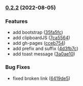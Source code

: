 ### [0.2.2](https://github.com/w3labkr/js-shuffle-words/compare/0.2.1...0.2.2) (2022-08-05)


### Features

* add bootstrap ([35fa5fc](https://github.com/w3labkr/js-shuffle-words/commit/35fa5fcdd0ce3de4e70719ace8aecc4b97d51f0a))
* add clipboardJS ([7ca5564](https://github.com/w3labkr/js-shuffle-words/commit/7ca5564c69c4a589df40c827593d95dfb39539d2))
* add gh-pages ([cceb754](https://github.com/w3labkr/js-shuffle-words/commit/cceb7542fd95f01166e06c5f09621a5d482e88c5))
* add prefix and suffix ([4d3fb7c](https://github.com/w3labkr/js-shuffle-words/commit/4d3fb7c5051b138296ed0df037d651104a653e15))
* add toast message ([3a0ae10](https://github.com/w3labkr/js-shuffle-words/commit/3a0ae1046e3d46f4c3b6f648430adb9392520cde))


### Bug Fixes

* fixed broken link ([6419de5](https://github.com/w3labkr/js-shuffle-words/commit/6419de534b5954cd0a7bbb97d7451ff136e56927))

